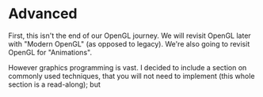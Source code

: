 # Advanced

First, this isn't the end of our OpenGL journey. We will revisit OpenGL later with "Modern OpenGL" (as opposed to legacy). We're also going to revisit OpenGL for "Animations".

However graphics programming is vast. I decided to include a section on commonly used techniques, that you will not need to implement (this whole section is a read-along); but 